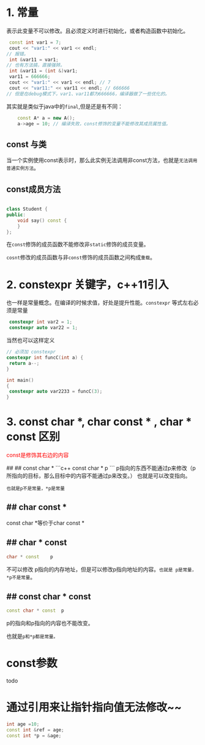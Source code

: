 #   1. 常量
表示此变量不可以修改。且必须定义时进行初始化，或者构造函数中初始化。

```c++
 const int var1 = 7;
 cout << "var1:" << var1 << endl;
// 报错。
 int &var11 = var1;
// 也有方法搞，直接强转。
 int &var11 = (int &)var1;
 var11 = 666666;
 cout << "var1:" << var1 << endl; // 7
 cout << "var11:" << var11 << endl; // 666666
// 但是在debug模式下，var1、var11都为666666，编译器做了一些优化的。
```
其实就是类似于java中的`final`,但是还是有不同：

```c++
	const A* a = new A();
	a->age = 10; // 编译失败，const修饰的变量不能修改其成员属性值。
```

## const 与类

当一个实例使用const表示时，那么此实例无法调用非const方法，也就是`无法调用普通实例方法`。

## const成员方法

```c++

class Student {
public:
	void say() const {
	}
};
```

在`const`修饰的成员函数不能修改非`static`修饰的成员变量。

`cosnt`修改的成员函数与非`const`修饰的成员函数之间构成`重载`。

# 2. constexpr 关键字，c++11引入

也一样是常量概念。在编译的时候求值，好处是提升性能。`constexpr` 等式左右必须是常量
```c++
 constexpr int var2 = 1;
 constexpr auto var22 = 1;
```
当然也可以这样定义
```c++
// 必须加 constexpr 
constexpr int funcC(int a) {
 return a--;
}

int main()
{
 constexpr auto var2233 = funcC(3);
}
```

# 3. const char *, char const * , char * const 区别

<p style="color:red"> const是修饰其右边的内容 </p>
## ## const char *  
```c++
const char *   p
```
p指向的东西不能通过p来修改（p所指向的目标，那么目标中的内容不能通过p来改变。）
也就是可以改变指向。

`也就是p不是常量，*p是常量`

## ##  char const *
const char *等价于char const * 

## ## char * const 
```c++
char * const    p
```
不可以修改 p指向的内存地址，但是可以修改p指向地址的内容。`也就是 p是常量，*p不是常量`。
## ## const  char * const 
```c++
const char * const  p
```
 p的指向和p指向的内容也不能改变。

也就是`p和*p都是常量。`

# const参数

todo

# 通过引用来让指针指向值无法修改~~

```c++
int age =10;
const int &ref = age;
const int *p = &age;
```

